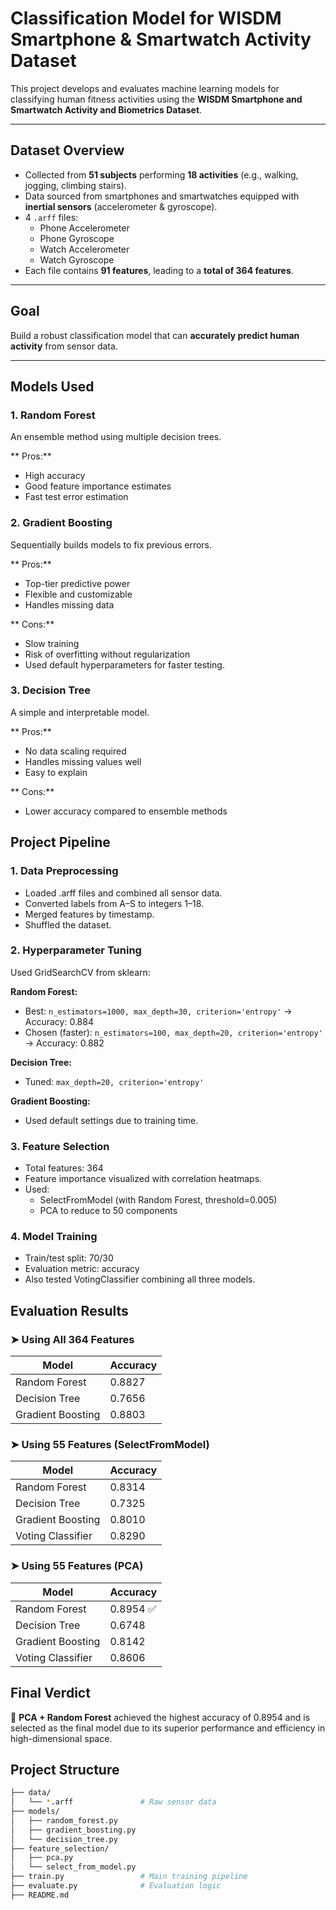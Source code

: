 # Classification Model for WISDM Smartphone & Smartwatch Activity Dataset

This project develops and evaluates machine learning models for classifying human fitness activities using the **WISDM Smartphone and Smartwatch Activity and Biometrics Dataset**.

---

## Dataset Overview

- Collected from **51 subjects** performing **18 activities** (e.g., walking, jogging, climbing stairs).
- Data sourced from smartphones and smartwatches equipped with **inertial sensors** (accelerometer & gyroscope).
- 4 `.arff` files:
  - Phone Accelerometer
  - Phone Gyroscope
  - Watch Accelerometer
  - Watch Gyroscope  
- Each file contains **91 features**, leading to a **total of 364 features**.

---

## Goal

Build a robust classification model that can **accurately predict human activity** from sensor data.

---

## Models Used

### 1. Random Forest
An ensemble method using multiple decision trees.

** Pros:**
- High accuracy  
- Good feature importance estimates  
- Fast test error estimation  

### 2. Gradient Boosting
Sequentially builds models to fix previous errors.

** Pros:**
- Top-tier predictive power
- Flexible and customizable
- Handles missing data

** Cons:**
- Slow training
- Risk of overfitting without regularization
- Used default hyperparameters for faster testing.

### 3. Decision Tree
A simple and interpretable model.

** Pros:**
- No data scaling required
- Handles missing values well
- Easy to explain

** Cons:**
- Lower accuracy compared to ensemble methods

## Project Pipeline

### 1. Data Preprocessing
- Loaded .arff files and combined all sensor data.
- Converted labels from A–S to integers 1–18.
- Merged features by timestamp.
- Shuffled the dataset.

### 2. Hyperparameter Tuning
Used GridSearchCV from sklearn:

**Random Forest:**
- Best: `n_estimators=1000, max_depth=30, criterion='entropy'` → Accuracy: 0.884
- Chosen (faster): `n_estimators=100, max_depth=20, criterion='entropy'` → Accuracy: 0.882

**Decision Tree:**
- Tuned: `max_depth=20, criterion='entropy'`

**Gradient Boosting:**
- Used default settings due to training time.

### 3. Feature Selection
- Total features: 364
- Feature importance visualized with correlation heatmaps.
- Used:
  - SelectFromModel (with Random Forest, threshold=0.005)
  - PCA to reduce to 50 components

### 4. Model Training
- Train/test split: 70/30
- Evaluation metric: accuracy
- Also tested VotingClassifier combining all three models.

## Evaluation Results

### ➤ Using All 364 Features
| Model             | Accuracy |
|-------------------|----------|
| Random Forest     | 0.8827   |
| Decision Tree     | 0.7656   |
| Gradient Boosting | 0.8803   |

### ➤ Using 55 Features (SelectFromModel)
| Model             | Accuracy |
|-------------------|----------|
| Random Forest     | 0.8314   |
| Decision Tree     | 0.7325   |
| Gradient Boosting | 0.8010   |
| Voting Classifier | 0.8290   |

### ➤ Using 55 Features (PCA)
| Model             | Accuracy |
|-------------------|----------|
| Random Forest     | 0.8954 ✅ |
| Decision Tree     | 0.6748   |
| Gradient Boosting | 0.8142   |
| Voting Classifier | 0.8606   |

## Final Verdict
🎯 **PCA + Random Forest** achieved the highest accuracy of 0.8954 and is selected as the final model due to its superior performance and efficiency in high-dimensional space.

## Project Structure
```bash
├── data/
│   └── *.arff               # Raw sensor data
├── models/
│   ├── random_forest.py
│   ├── gradient_boosting.py
│   └── decision_tree.py
├── feature_selection/
│   ├── pca.py
│   └── select_from_model.py
├── train.py                 # Main training pipeline
├── evaluate.py              # Evaluation logic
├── README.md

